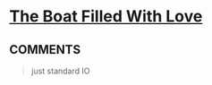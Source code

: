 # [The Boat Filled With Love](https://toph.co/p/the-boat-filled-with-love)

## __COMMENTS__

> just standard IO
